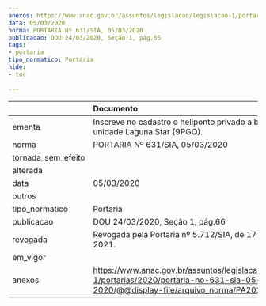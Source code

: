 ```yaml
---
anexos: https://www.anac.gov.br/assuntos/legislacao/legislacao-1/portarias/2020/portaria-no-631-sia-05-03-2020/@@display-file/arquivo_norma/PA2020-0631.pdf
data: 05/03/2020
norma: PORTARIA Nº 631/SIA, 05/03/2020
publicacao: DOU 24/03/2020, Seção 1, pág.66
tags:
- portaria
tipo_normatico: Portaria
hide: 
- toc 
 
---
```


|                    | Documento                                                                                                                                           |
|:-------------------|:----------------------------------------------------------------------------------------------------------------------------------------------------|
| ementa             | Inscreve no cadastro o heliponto privado a bordo da unidade Laguna Star (9PGQ).                                                                     |
| norma              | PORTARIA Nº 631/SIA, 05/03/2020                                                                                                                     |
| tornada_sem_efeito |                                                                                                                                                     |
| alterada           |                                                                                                                                                     |
| data               | 05/03/2020                                                                                                                                          |
| outros             |                                                                                                                                                     |
| tipo_normatico     | Portaria                                                                                                                                            |
| publicacao         | DOU 24/03/2020, Seção 1, pág.66                                                                                                                     |
| revogada           | Revogada pela Portaria nº 5.712/SIA, de 17 de agosto de 2021.                                                                                       |
| em_vigor           |                                                                                                                                                     |
| anexos             | https://www.anac.gov.br/assuntos/legislacao/legislacao-1/portarias/2020/portaria-no-631-sia-05-03-2020/@@display-file/arquivo_norma/PA2020-0631.pdf |